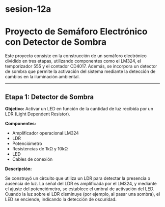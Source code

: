 # sesion-12a

#  Proyecto de Semáforo Electrónico con Detector de Sombra

Este proyecto consiste en la construcción de un semáforo electrónico dividido en tres etapas, utilizando componentes como el LM324, el temporizador 555 y el contador CD4017. Además, se incorpora un detector de sombra que permite la activación del sistema mediante la detección de cambios en la iluminación ambiental.

---

##  Etapa 1: Detector de Sombra

**Objetivo:** Activar un LED en función de la cantidad de luz recibida por un LDR (Light Dependent Resistor).

**Componentes:**

- Amplificador operacional LM324
- LDR
- Potenciómetro
- Resistencias de 1kΩ y 10kΩ
- LED
- Cables de conexión

**Descripción:**

Se construyó un circuito que utiliza un LDR para detectar la presencia o ausencia de luz. La señal del LDR es amplificada por el LM324, y mediante el ajuste del potenciómetro, se establece el umbral de activación del LED. Cuando la luz sobre el LDR disminuye (por ejemplo, al pasar una sombra), el LED se enciende, indicando la detección de oscuridad.


